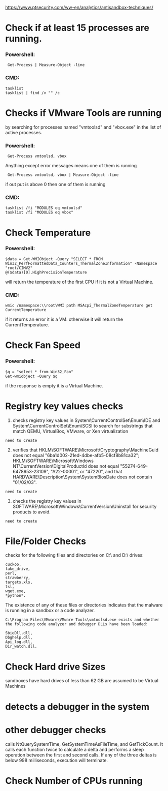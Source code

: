 https://www.ptsecurity.com/ww-en/analytics/antisandbox-techniques/

# Check if at least 15 processes are running.
### Powershell: 
```
 Get-Process | Measure-Object -line
```
### CMD:
```
tasklist
tasklist | find /v "" /c
```

# Checks if VMware Tools are running 
by searching for processes named "vmtoolsd" and "vbox.exe" in the list of active processes.
### Powershell: 
```
 Get-Process vmtoolsd, vbox
```
Anything except error messages means one of them is running 
```
 Get-Process vmtoolsd, vbox | Measure-Object -line
```
if out put is above 0 then one of them is running 

### CMD:
```
tasklist /fi "MODULES eq vmtoolsd"
tasklist /fi "MODULES eq vbox"
```

# Check Temperature
### Powershell:
```
$data = Get-WMIObject -Query "SELECT * FROM Win32_PerfFormattedData_Counters_ThermalZoneInformation" -Namespace "root/CIMV2"
@($data)[0].HighPrecisionTemperature
```
will return the temperature of the first CPU if it is not a Virtual Machine. 
### CMD:
```
wmic /namespace:\\root\WMI path MSAcpi_ThermalZoneTemperature get CurrentTemperature
```
if it returns an error it is a VM. otherwise it will return the CurrentTemperature.

# Check Fan Speed
### Powershell: 
```
$q = "select * from Win32_Fan"
Get-wmiobject -Query $q
```
if the response is empty it is a Virtual Machine.

# Registry key values checks
1. checks registry key values in System\CurrentControlSet\Enum\IDE and System\CurrentControlSet\Enum\SCSI to search for substrings that match QEMU, VirtualBox, VMware, or Xen virtualization
```
need to create
```

2. verifies that HKLM\SOFTWARE\Microsoft\Cryptography\MachineGuid does not equal "6ba1d002-21ed-4dbe-afb5-08cf8b81ca32"; HKLM\SOFTWARE\Microsoft\Windows NT\CurrentVersion\DigitalProductId does not equal "55274-649-6478953-23109", "A22-00001", or "47220", and that HARDWARE\Description\System\SystemBiosDate does not contain "01/02/03".
```
need to create
```

3. checks the registry key values in SOFTWARE\Microsoft\Windows\CurrentVersion\Uninstall for security products to avoid.
```
need to create
```

# File/Folder Checks
checks for the following files and directories on C:\ and D:\ drives:
```
cuckoo,
fake_drive,
perl,
strawberry,
targets.xls,
tsl,
wget.exe,
*python*.
```
The existence of any of these files or directories indicates that the malware is running in a sandbox or a code analyzer.


```
C:\Program Files\VMware\VMware Tools\vmtoolsd.exe exists and whether the following code analyzer and debugger DLLs have been loaded:

SbieDll.dll,
Dbghelp.dll,
Api_log.dll,
Dir_watch.dll.
```

# Check Hard drive Sizes
sandboxes have hard drives of less than 62 GB are assumed to be Virtual Machines

#  detects a debugger in the system 

# other debugger checks
calls NtQuerySystemTime, GetSystemTimeAsFileTime, and GetTickCount. It calls each function twice to calculate a delta and performs a sleep operation between the first and second calls. If any of the three deltas is below 998 milliseconds, execution will terminate.


# Check Number of CPUs running

